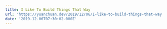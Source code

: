 ```yaml
---
title: I Like To Build Things That Way
url: 'https://yuanchuan.dev/2019/12/06/I-like-to-build-things-that-way.html'
date: '2019-12-06T07:30:02.000Z'
---
```

